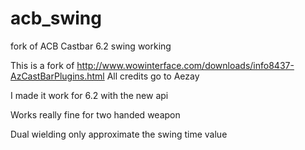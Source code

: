 # acb_swing
fork of ACB Castbar 6.2 swing working

This is a fork of http://www.wowinterface.com/downloads/info8437-AzCastBarPlugins.html
All credits go to Aezay

I made it work for 6.2 with the new api

Works really fine for two handed weapon

Dual wielding only approximate the swing time value

